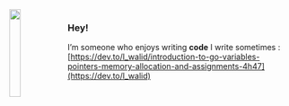 <img width="20%" height="20%" align="left" src="http://1.bp.blogspot.com/__Ws638p-N98/Sw27o7PuquI/AAAAAAAAACk/7Wyef3pToK0/s1600/Screen+shot+2009-11-25+at+23.19.24.png">

### Hey!
I’m someone who enjoys writing **code** 
I write sometimes : [https://dev.to/l_walid/introduction-to-go-variables-pointers-memory-allocation-and-assignments-4h47](https://dev.to/l_walid)
<br/>
